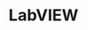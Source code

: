 ---
logohandle: ni_labview
sort: labview
title: LabVIEW
website: https://www.ni.com/labview
wikipedia: https://en.wikipedia.org/wiki/LabVIEW
---